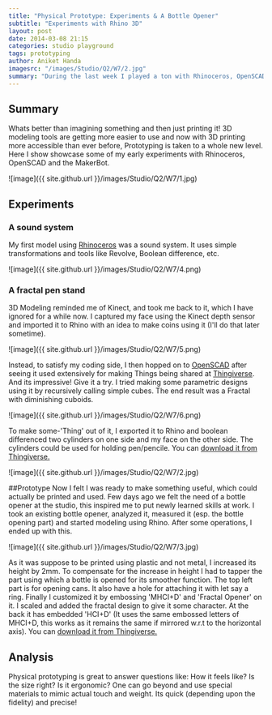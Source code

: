 ```yaml
---
title: "Physical Prototype: Experiments & A Bottle Opener"
subtitle: "Experiments with Rhino 3D"
layout: post
date: 2014-03-08 21:15
categories: studio playground
tags: prototyping
author: Aniket Handa
imagesrc: "/images/Studio/Q2/W7/2.jpg"
summary: "During the last week I played a ton with Rhinoceros, OpenSCAD and the MakerBot.. " 
---
```


## Summary

Whats better than imagining something and then just printing it! 3D modeling tools are getting more easier to use and now with 3D printing more accessible than ever before, Prototyping is taken to a whole new level. Here I show showcase some of my early experiments with Rhinoceros, OpenSCAD and the MakerBot.

![image]({{ site.github.url }}/images/Studio/Q2/W7/1.jpg)

## Experiments

### A sound system

My first model using [Rhinoceros](http://www.rhino3d.com/) was a sound system. It uses simple transformations and tools like Revolve, Boolean difference, etc. 

![image]({{ site.github.url }}/images/Studio/Q2/W7/4.png)

### A fractal pen stand
3D Modeling reminded me of Kinect, and took me back to it, which I have ignored for a while now. I captured my face using the Kinect depth sensor and imported it to Rhino with an idea to make coins using it (I'll do that later sometime).

![image]({{ site.github.url }}/images/Studio/Q2/W7/5.png)

Instead, to satisfy my coding side, I then hopped on to [OpenSCAD](http://www.openscad.org/) after seeing it used extensively for making Things being shared at [Thingiverse](http://www.thingiverse.com/). And its impressive! Give it a try. I tried making some parametric designs using it by recursively calling simple cubes. The end result was a Fractal with diminishing cuboids.

![image]({{ site.github.url }}/images/Studio/Q2/W7/6.png)

To make some-'Thing' out of it, I exported it to Rhino and boolean differenced two cylinders on one side and my face on the other side. The cylinders could be used for holding pen/pencile. You can [download it from Thingiverse.](http://www.thingiverse.com/thing:267176)

![image]({{ site.github.url }}/images/Studio/Q2/W7/2.jpg)

##Prototype
Now I felt I was ready to make something useful, which could actually be printed and used. Few days ago we felt the need of a bottle opener at the studio, this inspired me to put newly learned skills at work. I took an existing bottle opener, analyzed it, measured it (esp. the bottle opening part) and started modeling using Rhino. After some operations, I ended up with this.

![image]({{ site.github.url }}/images/Studio/Q2/W7/3.jpg)

As it was suppose to be printed using plastic and not metal, I increased its height by 2mm. To compensate for the increase in height I had to tapper the part using which a bottle is opened for its smoother function. The top left part is for opening cans. It also have a hole for attaching it with let say a ring. Finally I customized it by embossing 'MHCI+D' and 'Fractal Opener' on it. I scaled and added the fractal design to give it some character. At the back it has embedded 'HCI+D' (It uses the same embossed letters of MHCI+D, this works as it remains the same if mirrored w.r.t to the horizontal axis). You can [download it from Thingiverse.](http://www.thingiverse.com/thing:267179)

## Analysis

Physical prototyping is great to answer questions like: How it feels like? Is the size right? Is it ergonomic? One can go beyond and use special materials to mimic actual touch and weight. Its quick (depending upon the fidelity) and precise!
